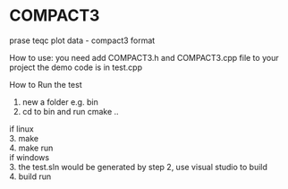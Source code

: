 # COMPACT3
prase teqc plot data - compact3 format

How to use:
you need add COMPACT3.h and COMPACT3.cpp file to your project
the demo code is in test.cpp

How to Run the test
1. new a folder e.g. bin
2. cd to bin and run cmake ..

if linux  
    3. make  
    4. make run  
if windows  
    3. the test.sln would be generated by step 2, use visual studio to build  
    4. build run  
